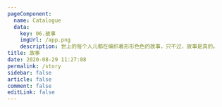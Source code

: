 ```yaml
---
pageComponent: 
  name: Catalogue
  data: 
    key: 06.故事
    imgUrl: /app.png
    description: 世上的每个人儿都在编织着形形色色的故事，只不过，故事是真的。
title: 故事
date: 2020-08-29 11:27:08
permalink: /story
sidebar: false
article: false
comment: false
editLink: false
---
```


